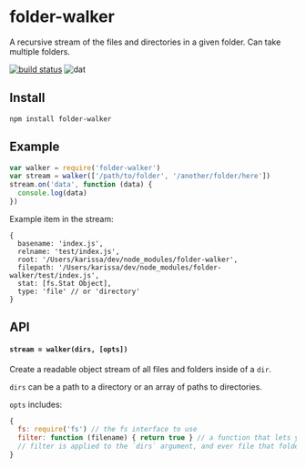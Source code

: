 # folder-walker

A recursive stream of the files and directories in a given folder. Can take multiple folders.

[![build status](http://img.shields.io/travis/karissa/folder-walker.svg?style=flat)](http://travis-ci.org/karissa/folder-walker)
![dat](http://img.shields.io/badge/Development%20sponsored%20by-dat-green.svg?style=flat)

## Install

```
npm install folder-walker
```

## Example

```js
var walker = require('folder-walker')
var stream = walker(['/path/to/folder', '/another/folder/here'])
stream.on('data', function (data) {
  console.log(data)
})
```

Example item in the stream:

```
{
  basename: 'index.js',
  relname: 'test/index.js',
  root: '/Users/karissa/dev/node_modules/folder-walker',
  filepath: '/Users/karissa/dev/node_modules/folder-walker/test/index.js',
  stat: [fs.Stat Object],
  type: 'file' // or 'directory'
}
```

## API

#### `stream = walker(dirs, [opts])`

Create a readable object stream of all files and folders inside of a `dir`.

`dirs` can be a path to a directory or an array of paths to directories.

`opts` includes:

```js
{
  fs: require('fs') // the fs interface to use
  filter: function (filename) { return true } // a function that lets you filter out files by returning false
  // filter is applied to the `dirs` argument, and ever file that folder-walker finds
}
```
